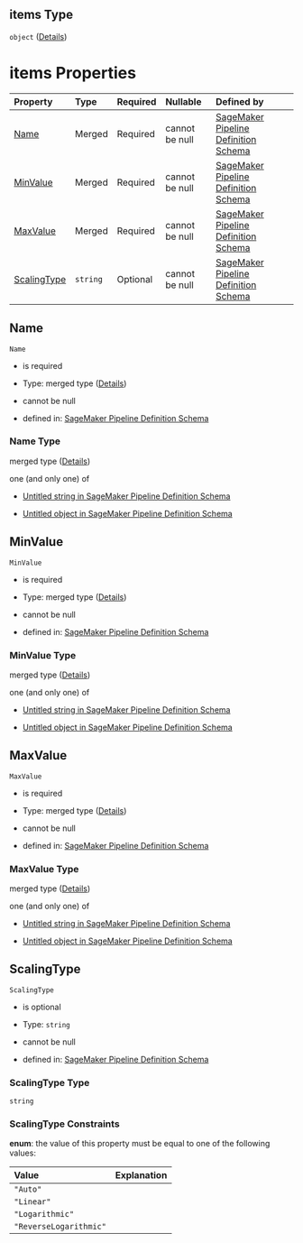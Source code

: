 ## items Type

`object` ([Details](pipeline-definition-definitions-parameterranges-properties-continuousparameterranges-items.md))

# items Properties

| Property                    | Type     | Required | Nullable       | Defined by                                                                                                                                                                                                                                                                                                                                                      |
| :-------------------------- | :------- | :------- | :------------- | :-------------------------------------------------------------------------------------------------------------------------------------------------------------------------------------------------------------------------------------------------------------------------------------------------------------------------------------------------------------- |
| [Name](#name)               | Merged   | Required | cannot be null | [SageMaker Pipeline Definition Schema](pipeline-definition-definitions-stringargumentvalue.md "https://github.com/jerrypeng7773/sagemaker-model-building-pipeline-definition-JSON-schema/schema/#/definitions/ParameterRanges/properties/ContinuousParameterRanges/items/properties/Name")                                                                      |
| [MinValue](#minvalue)       | Merged   | Required | cannot be null | [SageMaker Pipeline Definition Schema](pipeline-definition-definitions-stringargumentvalue.md "https://github.com/jerrypeng7773/sagemaker-model-building-pipeline-definition-JSON-schema/schema/#/definitions/ParameterRanges/properties/ContinuousParameterRanges/items/properties/MinValue")                                                                  |
| [MaxValue](#maxvalue)       | Merged   | Required | cannot be null | [SageMaker Pipeline Definition Schema](pipeline-definition-definitions-stringargumentvalue.md "https://github.com/jerrypeng7773/sagemaker-model-building-pipeline-definition-JSON-schema/schema/#/definitions/ParameterRanges/properties/ContinuousParameterRanges/items/properties/MaxValue")                                                                  |
| [ScalingType](#scalingtype) | `string` | Optional | cannot be null | [SageMaker Pipeline Definition Schema](pipeline-definition-definitions-parameterranges-properties-continuousparameterranges-items-properties-scalingtype.md "https://github.com/jerrypeng7773/sagemaker-model-building-pipeline-definition-JSON-schema/schema/#/definitions/ParameterRanges/properties/ContinuousParameterRanges/items/properties/ScalingType") |

## Name



`Name`

*   is required

*   Type: merged type ([Details](pipeline-definition-definitions-stringargumentvalue.md))

*   cannot be null

*   defined in: [SageMaker Pipeline Definition Schema](pipeline-definition-definitions-stringargumentvalue.md "https://github.com/jerrypeng7773/sagemaker-model-building-pipeline-definition-JSON-schema/schema/#/definitions/ParameterRanges/properties/ContinuousParameterRanges/items/properties/Name")

### Name Type

merged type ([Details](pipeline-definition-definitions-stringargumentvalue.md))

one (and only one) of

*   [Untitled string in SageMaker Pipeline Definition Schema](pipeline-definition-definitions-stringargumentvalue-oneof-0.md "check type definition")

*   [Untitled object in SageMaker Pipeline Definition Schema](pipeline-definition-definitions-getfunction.md "check type definition")

## MinValue



`MinValue`

*   is required

*   Type: merged type ([Details](pipeline-definition-definitions-stringargumentvalue.md))

*   cannot be null

*   defined in: [SageMaker Pipeline Definition Schema](pipeline-definition-definitions-stringargumentvalue.md "https://github.com/jerrypeng7773/sagemaker-model-building-pipeline-definition-JSON-schema/schema/#/definitions/ParameterRanges/properties/ContinuousParameterRanges/items/properties/MinValue")

### MinValue Type

merged type ([Details](pipeline-definition-definitions-stringargumentvalue.md))

one (and only one) of

*   [Untitled string in SageMaker Pipeline Definition Schema](pipeline-definition-definitions-stringargumentvalue-oneof-0.md "check type definition")

*   [Untitled object in SageMaker Pipeline Definition Schema](pipeline-definition-definitions-getfunction.md "check type definition")

## MaxValue



`MaxValue`

*   is required

*   Type: merged type ([Details](pipeline-definition-definitions-stringargumentvalue.md))

*   cannot be null

*   defined in: [SageMaker Pipeline Definition Schema](pipeline-definition-definitions-stringargumentvalue.md "https://github.com/jerrypeng7773/sagemaker-model-building-pipeline-definition-JSON-schema/schema/#/definitions/ParameterRanges/properties/ContinuousParameterRanges/items/properties/MaxValue")

### MaxValue Type

merged type ([Details](pipeline-definition-definitions-stringargumentvalue.md))

one (and only one) of

*   [Untitled string in SageMaker Pipeline Definition Schema](pipeline-definition-definitions-stringargumentvalue-oneof-0.md "check type definition")

*   [Untitled object in SageMaker Pipeline Definition Schema](pipeline-definition-definitions-getfunction.md "check type definition")

## ScalingType



`ScalingType`

*   is optional

*   Type: `string`

*   cannot be null

*   defined in: [SageMaker Pipeline Definition Schema](pipeline-definition-definitions-parameterranges-properties-continuousparameterranges-items-properties-scalingtype.md "https://github.com/jerrypeng7773/sagemaker-model-building-pipeline-definition-JSON-schema/schema/#/definitions/ParameterRanges/properties/ContinuousParameterRanges/items/properties/ScalingType")

### ScalingType Type

`string`

### ScalingType Constraints

**enum**: the value of this property must be equal to one of the following values:

| Value                  | Explanation |
| :--------------------- | :---------- |
| `"Auto"`               |             |
| `"Linear"`             |             |
| `"Logarithmic"`        |             |
| `"ReverseLogarithmic"` |             |
